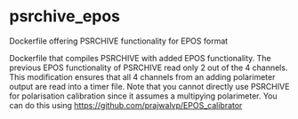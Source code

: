 # psrchive_epos
Dockerfile offering PSRCHIVE functionality for EPOS format


Dockerfile that compiles PSRCHIVE with added EPOS functionality. The previous EPOS functionality of PSRCHIVE read only 2 out of the 4 channels. This modification ensures that all 4 channels from an adding polarimeter output are read into a timer file. Note that you cannot directly use PSRCHIVE for polarisation calibration since it assumes a multipying polarimeter. You can do this using https://github.com/prajwalvp/EPOS_calibrator 
